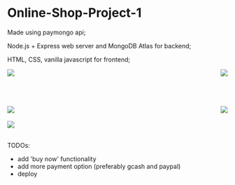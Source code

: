 # Online-Shop-Project-1


<p>Made using paymongo api;</p>
<p>Node.js + Express web server and MongoDB Atlas for backend;</p>
<p>HTML, CSS, vanilla javascript for frontend;</p>

<div style="margin-bottom: 50px">
   <img align="left" src="https://github.com/villanuevajamesfvillanueva/Online-Shop-Project-1/blob/main/public/images/for_readme/part1.gif?raw=true">
   <img align="right" src="https://github.com/villanuevajamesfvillanueva/Online-Shop-Project-1/blob/main/public/images/for_readme/part2.gif?raw=true">
   <br><br>
</div>

<div>
   <img align="left" src="https://github.com/villanuevajamesfvillanueva/Online-Shop-Project-1/blob/main/public/images/for_readme/part3.gif?raw=true">
   <img align="right" src="https://github.com/villanuevajamesfvillanueva/Online-Shop-Project-1/blob/main/public/images/for_readme/part4.gif?raw=true">
   <br><br>
</div>

<div>
   <img align="center" src="https://github.com/villanuevajamesfvillanueva/Online-Shop-Project-1/blob/main/public/images/for_readme/part5.gif?raw=true">
   <br><br>
</div>

TODOs:
<ul>
  <li>add 'buy now' functionality</li>
  <li>add more payment option (preferably gcash and paypal)</li>
  <li>deploy</li>
<ul>
